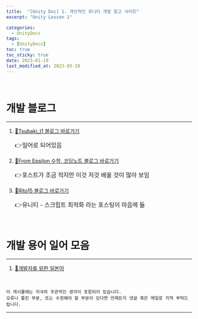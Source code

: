 ```yaml
---
title:  "[Unity Doc] 1. 개인적인 유니티 개발 참고 사이트"
excerpt: "Unity Lesson 1"

categories:
  - UnityDocs
tags:
  - [UnityDocs]
toc: true
toc_sticky: true
date: 2023-01-19 
last_modified_at: 2023-03-10
---
```

<br>

# 개발 블로그
<hr>

1. [🚀Tsubaki_t1 블로그 바로가기](https://tsubakit1.hateblo.jp/)  
   <p style="font-size:12pt"> 👉일어로 되어있음 </p>

2. [🚀From Epsilon 수학, 코딩노트 블로그 바로가기](https://blog.fromepsilon.com/)
   <p style="font-size:12pt"> 👉포스트가 조금 적지만 이것 저것 배울 것이 많아 보임</p>

3. [🚀Rito15 블로그 바로가기](https://rito15.github.io/posts/unity-opt-script-optimization/)
   <p style="font-size:12pt"> 👉유니티 - 스크립트 최적화 라는 포스팅이 마음에 듦</p>

<br>

# 개발 용어 일어 모음
<hr>

1. [🚀개발자를 위한 일본어](https://m.blog.naver.com/PostView.naver?isHttpsRedirect=true&blogId=chansury&logNo=120045278959)

<br>

    이 게시물에는 지극히 주관적인 생각이 포함되어 있습니다. 
    오류나 틀린 부분, 또는 수정해야 할 부분이 있다면 언제든지 댓글 혹은 메일로 지적 부탁드립니다.
    
<hr>

